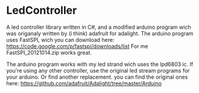 LedController
=============

A led controller library written in C#, and a modified arduino program wich was origanaly written by (i think) adafruit for adalight.
The arduino program uses FastSPI, wich you can download here: https://code.google.com/p/fastspi/downloads/list
For me FastSPI_20121014.zip works great.

The arduino program works with my led strand wich uses the lpd6803 ic.
If you're using any other controller, use the original led stream programs for your arduino. Or find another replacement.
you can find the original ones here: https://github.com/adafruit/Adalight/tree/master/Arduino

